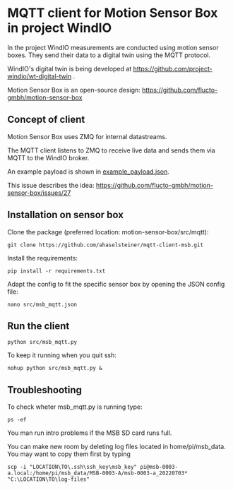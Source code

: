 # MQTT client for Motion Sensor Box in project WindIO

In the project WindIO measurements are conducted using motion sensor boxes. They send their data to a digital twin using the MQTT protocol.

WindIO's digital twin is being developed at https://github.com/project-windio/wt-digital-twin .

Motion Sensor Box is an open-source design: https://github.com/flucto-gmbh/motion-sensor-box

## Concept of client

Motion Sensor Box uses ZMQ for internal datastreams.

The MQTT client  listens to ZMQ to receive live data and sends them via MQTT to the WindIO broker.

An example payload is shown in [example_payload.json](example_payload.json).

This issue describes the idea: https://github.com/flucto-gmbh/motion-sensor-box/issues/27

## Installation on sensor box

Clone the package (preferred location: motion-sensor-box/src/mqtt):

```
git clone https://github.com/ahaselsteiner/mqtt-client-msb.git
```

Install the requirements:

```
pip install -r requirements.txt
```

Adapt the config to fit the specific sensor box by opening the JSON config file:

```
nano src/msb_mqtt.json
```

## Run the client

```
python src/msb_mqtt.py
```

To keep it running when you quit ssh:

```
nohup python src/msb_mqtt.py &
```


## Troubleshooting

To check wheter msb_mqtt.py is running type:

```
ps -ef
```

You man run intro problems if the MSB SD card runs full.

You can make new room by deleting log files located in home/pi/msb_data. You may want to copy them first by typing

```
scp -i "LOCATION\TO\.ssh\ssh_key\msb_key" pi@msb-0003-a.local:/home/pi/msb_data/MSB-0003-A/msb-0003-a_20220703* "C:\LOCATION\TO\log-files"
```
